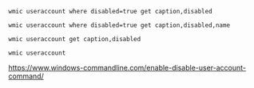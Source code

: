 ```
wmic useraccount where disabled=true get caption,disabled
```
```
wmic useraccount where disabled=true get caption,disabled,name
```
```
wmic useraccount get caption,disabled
```
```
wmic useraccount
```

https://www.windows-commandline.com/enable-disable-user-account-command/

